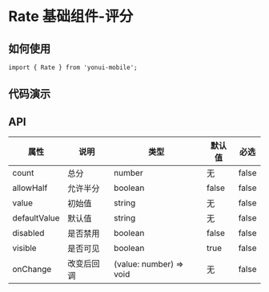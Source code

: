 # Rate 基础组件-评分
## 如何使用

```
import { Rate } from 'yonui-mobile';

```

## 代码演示


## API

属性 | 说明 | 类型 | 默认值 | 必选
----|-----|------|------|------
count | 总分 | number | 无 | false
allowHalf | 允许半分 | boolean | false | false
value | 初始值 | string | 无 | false
defaultValue | 默认值 | string | 无 | false
disabled | 是否禁用 | boolean | false | false
visible | 是否可见 | boolean | true | false
onChange | 改变后回调 | (value: number) => void | 无 | false
